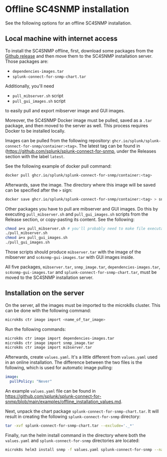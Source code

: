 # Offline SC4SNMP installation

See the following options for an offline SC4SNMP installation. 

## Local machine with internet access
To install the SC4SNMP offline, first, download some packages from the [Github release](https://github.com/splunk/splunk-connect-for-snmp/releases) and then move them
to the SC4SNMP installation server. Those packages are:

- `dependencies-images.tar`
- `splunk-connect-for-snmp-chart.tar`

Additionally, you'll need 

- `pull_mibserver.sh` script
- `pull_gui_images.sh` script

to easily pull and export mibserver image and GUI images.

Moreover, the SC4SNMP Docker image must be pulled, saved as a `.tar` package, and then moved to the server as well. 
This process requires Docker to be installed locally.

Images can be pulled from the following repository: `ghcr.io/splunk/splunk-connect-for-snmp/container:<tag>`. 
The latest tag can be found in (https://github.com/splunk/splunk-connect-for-snmp, under the Releases section with the label `latest`.

See the following example of docker pull command:

```bash
docker pull ghcr.io/splunk/splunk-connect-for-snmp/container:<tag>
```

Afterwards, save the image. The directory where this image will be saved can be specified after the `>` sign:

```bash
docker save ghcr.io/splunk/splunk-connect-for-snmp/container:<tag> > snmp_image.tar
```

Other packages you have to pull are mibserver and GUI images. Do this by executing `pull_mibserver.sh` and 
`pull_gui_images.sh` scripts from the Release section, or copy-pasting its content. See the following:

```bash
chmod a+x pull_mibserver.sh # you'll probably need to make file executable
./pull_mibserver.sh
chmod a+x pull_gui_images.sh
./pull_gui_images.sh
```

Those scripts should produce `mibserver.tar` with the image of the mibserver and `sc4snmp-gui-images.tar` with GUI images inside.

All five packages, `mibserver.tar`, `snmp_image.tar`, `dependencies-images.tar`, `sc4snmp-gui-images.tar` and `splunk-connect-for-snmp-chart.tar`, must be moved to the SC4SNMP installation server.

## Installation on the server

On the server, all the images must be imported to the microk8s cluster. This can be done with the following command:

```bash
microk8s ctr image import <name_of_tar_image>
```

Run the following commands:

```bash
microk8s ctr image import dependencies-images.tar
microk8s ctr image import snmp_image.tar
microk8s ctr image import mibserver.tar
```

Afterwards, create `values.yaml`. It's a little different from `values.yaml` used in an online installation. 
The difference between the two files is the following, which is used for automatic image pulling:

```yaml
image:
  pullPolicy: "Never"
```

An example `values.yaml` file can be found in https://github.com/splunk/splunk-connect-for-snmp/blob/main/examples/offline_installation_values.md.

Next, unpack the chart package `splunk-connect-for-snmp-chart.tar`. It will result in creating the following `splunk-connect-for-snmp` directory:

```bash
tar -xvf splunk-connect-for-snmp-chart.tar --exclude='._*'
```

Finally, run the helm install command in the directory where both the `values.yaml` and `splunk-connect-for-snmp` directories are located:

```bash
microk8s helm3 install snmp -f values.yaml splunk-connect-for-snmp --namespace=sc4snmp --create-namespace
```

[offline_doc_link]: https://github.com/splunk/splunk-connect-for-snmp/blob/main/examples/offline_installation_values.md
